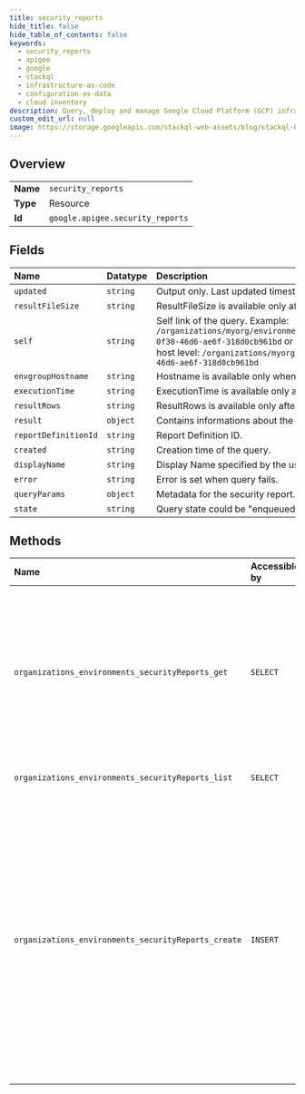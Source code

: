 ```yaml
---
title: security_reports
hide_title: false
hide_table_of_contents: false
keywords:
  - security_reports
  - apigee
  - google    
  - stackql
  - infrastructure-as-code
  - configuration-as-data
  - cloud inventory
description: Query, deploy and manage Google Cloud Platform (GCP) infrastructure and resources using SQL
custom_edit_url: null
image: https://storage.googleapis.com/stackql-web-assets/blog/stackql-blog-post-featured-image.png
---
```

  
    

## Overview
<table><tbody>
<tr><td><b>Name</b></td><td><code>security_reports</code></td></tr>
<tr><td><b>Type</b></td><td>Resource</td></tr>
<tr><td><b>Id</b></td><td><code>google.apigee.security_reports</code></td></tr>
</tbody></table>

## Fields
| Name | Datatype | Description |
|:-----|:---------|:------------|
| `updated` | `string` | Output only. Last updated timestamp for the query. |
| `resultFileSize` | `string` | ResultFileSize is available only after the query is completed. |
| `self` | `string` | Self link of the query. Example: `/organizations/myorg/environments/myenv/securityReports/9cfc0d85-0f30-46d6-ae6f-318d0cb961bd` or following format if query is running at host level: `/organizations/myorg/hostSecurityReports/9cfc0d85-0f30-46d6-ae6f-318d0cb961bd` |
| `envgroupHostname` | `string` | Hostname is available only when query is executed at host level. |
| `executionTime` | `string` | ExecutionTime is available only after the query is completed. |
| `resultRows` | `string` | ResultRows is available only after the query is completed. |
| `result` | `object` | Contains informations about the security report results. |
| `reportDefinitionId` | `string` | Report Definition ID. |
| `created` | `string` | Creation time of the query. |
| `displayName` | `string` | Display Name specified by the user. |
| `error` | `string` | Error is set when query fails. |
| `queryParams` | `object` | Metadata for the security report. |
| `state` | `string` | Query state could be "enqueued", "running", "completed", "failed". |
## Methods
| Name | Accessible by | Required Params | Description |
|:-----|:--------------|:----------------|:------------|
| `organizations_environments_securityReports_get` | `SELECT` | `environmentsId, organizationsId, securityReportsId` | Get security report status If the query is still in progress, the `state` is set to "running" After the query has completed successfully, `state` is set to "completed" |
| `organizations_environments_securityReports_list` | `SELECT` | `environmentsId, organizationsId` | Return a list of Security Reports |
| `organizations_environments_securityReports_create` | `INSERT` | `environmentsId, organizationsId` | Submit a report request to be processed in the background. If the submission succeeds, the API returns a 200 status and an ID that refer to the report request. In addition to the HTTP status 200, the `state` of "enqueued" means that the request succeeded. |
